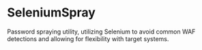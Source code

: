 # SeleniumSpray
Password spraying utility, utilizing Selenium to avoid common WAF detections and allowing for flexibility with target systems.
